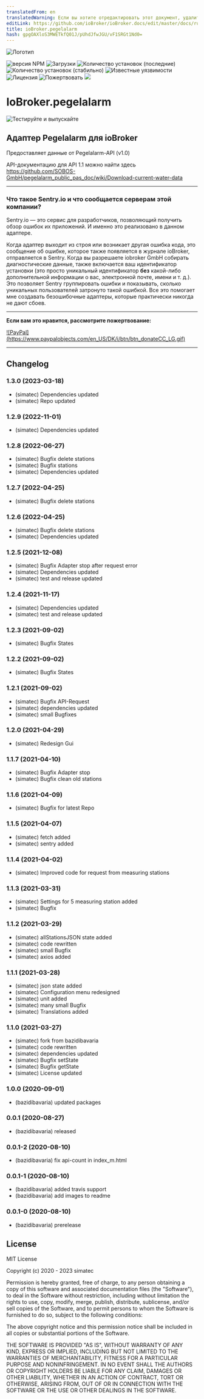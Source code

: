 ```yaml
---
translatedFrom: en
translatedWarning: Если вы хотите отредактировать этот документ, удалите поле «translationFrom», в противном случае этот документ будет снова автоматически переведен
editLink: https://github.com/ioBroker/ioBroker.docs/edit/master/docs/ru/adapterref/iobroker.pegelalarm/README.md
title: ioBroker.pegelalarm
hash: gpgOAXloS3MWETkfQ01J/pUhdJfwJGU/vF1SRGt1Nd0=
---
```

![Логотип](../../../en/adapterref/iobroker.pegelalarm/admin/pegelalarm.png)

![версия NPM](http://img.shields.io/npm/v/iobroker.pegelalarm.svg)
![Загрузки](https://img.shields.io/npm/dm/iobroker.pegelalarm.svg)
![Количество установок (последние)](http://iobroker.live/badges/pegelalarm-installed.svg)
![Количество установок (стабильно)](http://iobroker.live/badges/pegelalarm-stable.svg)
![Известные уязвимости](https://snyk.io/test/github/simatec/ioBroker.pegelalarm/badge.svg)
![Лицензия](https://img.shields.io/github/license/simatec/ioBroker.pegelalarm?style=flat)
![Пожертвовать](https://img.shields.io/badge/paypal-donate%20|%20spenden-blue.svg)
![](https://img.shields.io/static/v1?label=Sponsor&message=%E2%9D%A4&logo=GitHub&color=%23fe8e86)

# IoBroker.pegelalarm
![Тестируйте и выпускайте](https://github.com/simatec/ioBroker.pegelalarm/workflows/Test%20and%20Release/badge.svg)

## Адаптер Pegelalarm для ioBroker
Предоставляет данные от Pegelalarm-API (v1.0)

API-документацию для API 1.1 можно найти здесь https://github.com/SOBOS-GmbH/pegelalarm_public_pas_doc/wiki/Download-current-water-data

**************************************************************************************************************

### Что такое Sentry.io и что сообщается серверам этой компании?
Sentry.io — это сервис для разработчиков, позволяющий получить обзор ошибок их приложений. И именно это реализовано в данном адаптере.

Когда адаптер выходит из строя или возникает другая ошибка кода, это сообщение об ошибке, которое также появляется в журнале ioBroker, отправляется в Sentry. Когда вы разрешаете iobroker GmbH собирать диагностические данные, также включается ваш идентификатор установки (это просто уникальный идентификатор **без** какой-либо дополнительной информации о вас, электронной почте, имени и т. д.). Это позволяет Sentry группировать ошибки и показывать, сколько уникальных пользователей затронуто такой ошибкой. Все это помогает мне создавать безошибочные адаптеры, которые практически никогда не дают сбоев.

**************************************************************************************************************

**Если вам это нравится, рассмотрите пожертвование:**

[![PayPal] (https://www.paypalobjects.com/en_US/DK/i/btn/btn_donateCC_LG.gif)](https://paypal.me/mk1676)

**************************************************************************************************************

## Changelog
<!--### __WORK IN PROGRESS__-->
### 1.3.0 (2023-03-18)
* (simatec) Dependencies updated
* (simatec) Repo updated

### 1.2.9 (2022-11-01)
* (simatec) Dependencies updated

### 1.2.8 (2022-06-27)
* (simatec) Bugfix delete stations
* (simatec) Bugfix stations
* (simatec) Dependencies updated

### 1.2.7 (2022-04-25)
* (simatec) Bugfix delete stations

### 1.2.6 (2022-04-25)
* (simatec) Bugfix delete stations
* (simatec) Dependencies updated

### 1.2.5 (2021-12-08)
* (simatec) Bugfix Adapter stop after request error
* (simatec) Dependencies updated
* (simatec) test and release updated

### 1.2.4 (2021-11-17)
* (simatec) Dependencies updated
* (simatec) test and release updated

### 1.2.3 (2021-09-02)
* (simatec) Bugfix States

### 1.2.2 (2021-09-02)
* (simatec) Bugfix States

### 1.2.1 (2021-09-02)
* (simatec) Bugfix API-Request
* (simatec) dependencies updated
* (simatec) small Bugfixes

### 1.2.0 (2021-04-29)
* (simatec) Redesign Gui

### 1.1.7 (2021-04-10)
* (simatec) Bugfix Adapter stop
* (simatec) Bugfix clean old stations

### 1.1.6 (2021-04-09)
* (simatec) Bugfix for latest Repo

### 1.1.5 (2021-04-07)
* (simatec) fetch added
* (simatec) sentry added

### 1.1.4 (2021-04-02)
* (simatec) Improved code for request from measuring stations

### 1.1.3 (2021-03-31)
* (simatec) Settings for 5 measuring station added
* (simatec) Bugfix

### 1.1.2 (2021-03-29)
* (simatec) allStationsJSON state added
* (simatec) code rewritten
* (simatec) small Bugfix
* (simatec) axios added

### 1.1.1 (2021-03-28)
* (simatec) json state added
* (simatec) Configuration menu redesigned
* (simatec) unit added
* (simatec) many small Bugfix
* (simatec) Translations added

### 1.1.0 (2021-03-27)
* (simatec) fork from bazidibavaria
* (simatec) code rewritten
* (simatec) dependencies updated
* (simatec) Bugfix setState
* (simatec) Bugfix getState
* (simatec) License updated

### 1.0.0 (2020-09-01)
* (bazidibavaria) updated packages

### 0.0.1 (2020-08-27)
* (bazidibavaria) released

### 0.0.1-2 (2020-08-10)
* (bazidibavaria) fix api-count in index_m.html

### 0.0.1-1 (2020-08-10)
* (bazidibavaria) added travis support
* (bazidibavaria) add images to readme

### 0.0.1-0 (2020-08-10)
* (bazidibavaria) prerelease

## License
MIT License

Copyright (c) 2020 - 2023 simatec

Permission is hereby granted, free of charge, to any person obtaining a copy
of this software and associated documentation files (the "Software"), to deal
in the Software without restriction, including without limitation the rights
to use, copy, modify, merge, publish, distribute, sublicense, and/or sell
copies of the Software, and to permit persons to whom the Software is
furnished to do so, subject to the following conditions:

The above copyright notice and this permission notice shall be included in all
copies or substantial portions of the Software.

THE SOFTWARE IS PROVIDED "AS IS", WITHOUT WARRANTY OF ANY KIND, EXPRESS OR
IMPLIED, INCLUDING BUT NOT LIMITED TO THE WARRANTIES OF MERCHANTABILITY,
FITNESS FOR A PARTICULAR PURPOSE AND NONINFRINGEMENT. IN NO EVENT SHALL THE
AUTHORS OR COPYRIGHT HOLDERS BE LIABLE FOR ANY CLAIM, DAMAGES OR OTHER
LIABILITY, WHETHER IN AN ACTION OF CONTRACT, TORT OR OTHERWISE, ARISING FROM,
OUT OF OR IN CONNECTION WITH THE SOFTWARE OR THE USE OR OTHER DEALINGS IN THE
SOFTWARE.